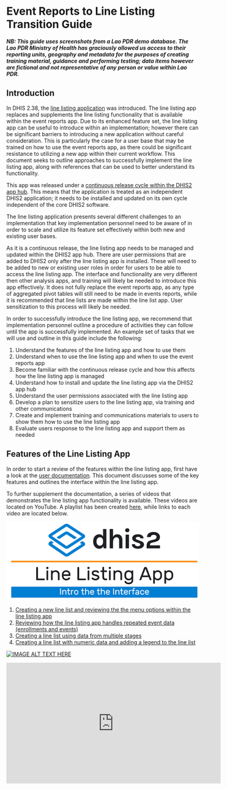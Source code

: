 # Event Reports to Line Listing Transition Guide

***NB: This guide uses screenshots from a Lao PDR demo database. The Lao PDR Ministry of Health has graciously allowed us access to their reporting units, geography and metadata for the purposes of creating training material, guidance and performing testing; data items however are fictional and not representative of any person or value within Lao PDR.***

## Introduction

In DHIS 2.38, the [line listing application](https://docs.dhis2.org/en/use/user-guides/dhis-core-version-master/analysing-data/line-listing.html) was introduced. The line listing app replaces and supplements the line listing functionality that is available within the event reports app. Due to its enhanced feature set, the line listing app can be useful to introduce within an implementation; however there can be significant barriers to introducing a new application without careful consideration. This is particularly the case for a user base that may be trained on how to use the event reports app, as there could be significant resistance to utilizing a new app within their current workflow. This document seeks to outline approaches to successfully implement the line listing app, along with references that can be used to better understand its functionality. 

This app was released under a [continuous release cycle within the DHIS2 app hub](https://apps.dhis2.org/app/a4cd3827-e717-4e09-965d-ab05df2591e5). This means that the application is treated as an independent DHIS2 application; it needs to be installed and updated on its own cycle independent of the core DHIS2 software. 

The line listing application presents several different challenges to an implementation that key implementation personnel need to be aware of in order to scale and utilize its feature set effectively within both new and existing user bases. 

As it is a continuous release, the line listing app needs to be managed and updated within the DHIS2 app hub.
There are user permissions that are added to DHIS2 only after the line listing app is installed. These will need to be added to new or existing user roles in order for users to be able to access the line listing app.
The interface and functionality are very different then other analysis apps, and training will likely be needed to introduce this app effectively. 
It does not fully replace the event reports app, as any type of aggregated pivot tables will still need to be made in events reports, while it is recommended that line lists are made within the line list app. User sensitization to this process will likely be needed.

In order to successfully introduce the line listing app, we recommend that implementation personnel outline a procedure of activities they can follow until the app is successfully implemented. An example set of tasks that we will use and outline in this guide include the following:

1. Understand the features of the line listing app and how to use them
2. Understand when to use the line listing app and when to use the event reports app
3. Become familiar with the continuous release cycle and how this affects how the line listing app is managed
4. Understand how to install and update the line listing app via the DHIS2 app hub
5. Understand the user permissions associated with the line listing app
6. Develop a plan to sensitize users to the line listing app, via training and other communications
7. Create and implement training and communications materials to users to show them how to use the line listing app
8. Evaluate users response to the line listing app and support them as needed

## Features of the Line Listing App

In order to start a review of the features within the line listing app, first have a look at the [user documentation](https://docs.dhis2.org/en/use/user-guides/dhis-core-version-master/analysing-data/line-listing.html). This document discusses some of the key features and outlines the interface within the line listing app. 

To further supplement the documentation, a series of videos that demonstrates the line listing app functionality is available. These videos are located on YouTube. A playlist has been created [here](https://www.youtube.com/playlist?list=PLo6Seh-066Rx5BXFCBKs6pRtuRnJTpXEN), while links to each video are located below.

[![A review of the line listing interface](images/ER_LL_TK/LL1_splash_screen.png)](https://www.youtube.com/watch?v=AwqLT35fjCg&list=PLo6Seh-066Rx5BXFCBKs6pRtuRnJTpXEN&index=1)
1. [Creating a new line list and reviewing the the menu options within the line listing app](https://www.youtube.com/watch?v=hxgDyBXj7a8&list=PLo6Seh-066Rx5BXFCBKs6pRtuRnJTpXEN&index=2)
2. [Reviewing how the line listing app handles repeated event data (enrollments and events)](https://www.youtube.com/watch?v=urgF6Np7RDk&list=PLo6Seh-066Rx5BXFCBKs6pRtuRnJTpXEN&index=3)
3. [Creating a line list using data from multiple stages](https://www.youtube.com/watch?v=juOy38ZNLbA&list=PLo6Seh-066Rx5BXFCBKs6pRtuRnJTpXEN&index=4)
4. [Creating a line list with numeric data and adding a legend to the line list](https://www.youtube.com/watch?v=9-G_4qcNT3o&list=PLo6Seh-066Rx5BXFCBKs6pRtuRnJTpXEN&index=5)

[![IMAGE ALT TEXT HERE](https://img.youtube.com/vi/AwqLT35fjCg/0.jpg)](https://www.youtube.com/watch?v=AwqLT35fjCg)

<iframe width="560" height="315" src="https://www.youtube.com/embed/AwqLT35fjCg?si=niOC0VEOVA7lGiQ9" title="YouTube video player" frameborder="0" allow="accelerometer; autoplay; clipboard-write; encrypted-media; gyroscope; picture-in-picture; web-share" referrerpolicy="strict-origin-when-cross-origin" allowfullscreen></iframe>